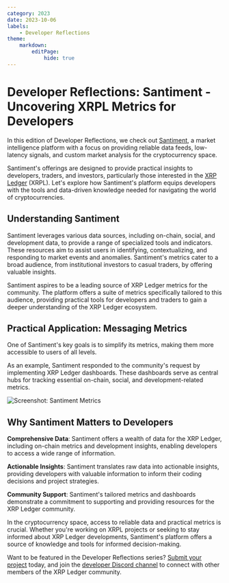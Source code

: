 ```yaml
---
category: 2023
date: 2023-10-06
labels:
    - Developer Reflections
theme:
    markdown:
        editPage:
            hide: true
---
```

# Developer Reflections: Santiment - Uncovering XRPL Metrics for Developers

In this edition of Developer Reflections, we check out [Santiment](https://santiment.net/), a market intelligence platform with a focus on providing reliable data feeds, low-latency signals, and custom market analysis for the cryptocurrency space. 

Santiment's offerings are designed to provide practical insights to developers, traders, and investors, particularly those interested in the [XRP Ledger](https://xrpl.org/) (XRPL). Let's explore how Santiment's platform equips developers with the tools and data-driven knowledge needed for navigating the world of cryptocurrencies.

<!-- BREAK -->

## Understanding Santiment

Santiment leverages various data sources, including on-chain, social, and development data, to provide a range of specialized tools and indicators. These resources aim to assist users in identifying, contextualizing, and responding to market events and anomalies. Santiment's metrics cater to a broad audience, from institutional investors to casual traders, by offering valuable insights.

Santiment aspires to be a leading source of XRP Ledger metrics for the community. The platform offers a suite of metrics specifically tailored to this audience, providing practical tools for developers and traders to gain a deeper understanding of the XRP Ledger ecosystem.

## Practical Application: Messaging Metrics

One of Santiment's key goals is to simplify its metrics, making them more accessible to users of all levels.

As an example, Santiment responded to the community's request by implementing XRP Ledger dashboards. These dashboards serve as central hubs for tracking essential on-chain, social, and development-related metrics.

![Screenshot: Santiment Metrics](/blog/img/dev-reflections-santiment-metrics.png)

## Why Santiment Matters to Developers

**Comprehensive Data**: Santiment offers a wealth of data for the XRP Ledger, including on-chain metrics and development insights, enabling developers to access a wide range of information.

**Actionable Insights**: Santiment translates raw data into actionable insights, providing developers with valuable information to inform their coding decisions and project strategies.

**Community Support**: Santiment's tailored metrics and dashboards demonstrate a commitment to supporting and providing resources for the XRP Ledger community.

In the cryptocurrency space, access to reliable data and practical metrics is crucial. Whether you're working on XRPL projects or seeking to stay informed about XRP Ledger developments, Santiment's platform offers a source of knowledge and tools for informed decision-making.

Want to be featured in the Developer Reflections series? [Submit your project](https://xrpl.org/contribute.html#xrpl-blog) today, and join the [developer Discord channel](https://xrpldevs.org/) to connect with other members of the XRP Ledger community.


